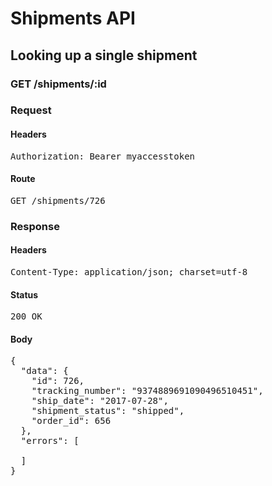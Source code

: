 # Shipments API

## Looking up a single shipment

### GET /shipments/:id
### Request

#### Headers

<pre>Authorization: Bearer myaccesstoken</pre>

#### Route

<pre>GET /shipments/726</pre>

### Response

#### Headers

<pre>Content-Type: application/json; charset=utf-8</pre>

#### Status

<pre>200 OK</pre>

#### Body

<pre>{
  "data": {
    "id": 726,
    "tracking_number": "9374889691090496510451",
    "ship_date": "2017-07-28",
    "shipment_status": "shipped",
    "order_id": 656
  },
  "errors": [

  ]
}</pre>
